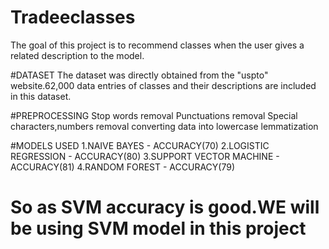 # Tradeeclasses
The goal of this project is to recommend classes when the user gives a related description to the model.

#DATASET 
The dataset was directly obtained from the "uspto" website.62,000 data entries of classes and their descriptions are included in this dataset.

#PREPROCESSING 
Stop words removal 
Punctuations removal 
Special characters,numbers removal 
converting data into lowercase
lemmatization

#MODELS USED 
1.NAIVE BAYES - ACCURACY(70) 
2.LOGISTIC REGRESSION -  ACCURACY(80) 
3.SUPPORT VECTOR MACHINE -  ACCURACY(81) 
4.RANDOM FOREST -  ACCURACY(79) 

# So as SVM accuracy is good.WE will be using SVM model in this project
